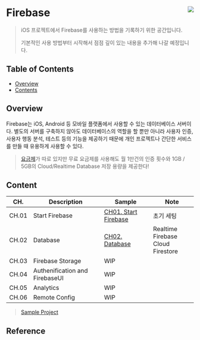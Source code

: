 # Firebase<img src="https://www.gstatic.com/mobilesdk/160503_mobilesdk/logo/2x/firebase_28dp.png" align="right">
> iOS 프로젝트에서 Firebase를 사용하는 방법을 기록하기 위한 공간입니다.
>
> 기본적인 사용 방법부터 시작해서 점점 깊이 있는 내용을 추가해 나갈 예정입니다.

## Table of Contents

- [Overview](https://github.com/cskime/Firebase#overview)
- [Contents](https://github.com/cskime/Firebase#content)

## Overview

Firebase는 iOS, Android 등 모바일 플랫폼에서 사용할 수 있는 데이터베이스 서버이다. 별도의 서버를 구축하지 않아도 데이터베이스의 역할을 할 뿐만 아니라 사용자 인증, 사용자 행동 분석, 테스트 등의 기능을 제공하기 때문에 개인 프로젝트나 간단한 서비스를 만들 때 유용하게 사용할 수 있다.

> [요금제](https://firebase.google.com/pricing?authuser=0)가 따로 있지만 무료 요금제를 사용해도 월 1만건의 인증 횟수와 1GB / 5GB의 Cloud/Realtime Database 저장 용량을 제공한다!

## Content

| CH.   | Description                               | Sample | Note |
| ----- | ----------------------------------------- | ---- | ------ |
| CH.01 | Start Firebase | [CH01. Start Firebase](https://github.com/cskime/Firebase/blob/master/contents/CH01.StartFirebase.md) | 초기 세팅 |
| CH.02 | Database | [CH02. Database](https://github.com/cskime/Firebase/blob/master/contents/CH02.Database.md) | Realtime Firebase<br />Cloud Firestore |
| CH.03 | Firebase Storage | WIP  |     |
| CH.04 | Authenification and FirebaseUI | WIP  |     |
| CH.05 | Analytics         | WIP  |     |
| CH.06 | Remote Config         | WIP  |     |

> [Sample Project](https://github.com/cskime/Firebase/tree/master/contents/FirebaseEx)

## Reference
